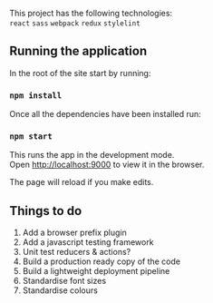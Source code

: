 This project has the following technologies:<br>
`react` `sass` `webpack` `redux` `stylelint`

## Running the application

In the root of the site start by running:

### `npm install`

Once all the dependencies have been installed run:

### `npm start`

This runs the app in the development mode.<br>
Open [http://localhost:9000](http://localhost:9000) to view it in the browser.

The page will reload if you make edits.

## Things to do

1. Add a browser prefix plugin
1. Add a javascript testing framework
1. Unit test reducers & actions?
1. Build a production ready copy of the code
1. Build a lightweight deployment pipeline
1. Standardise font sizes
1. Standardise colours